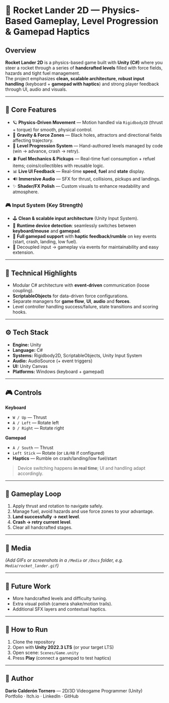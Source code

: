 # 🚀 Rocket Lander 2D — Physics-Based Gameplay, Level Progression & Gamepad Haptics

## Overview
**Rocket Lander 2D** is a physics-based game built with **Unity (C#)** where you steer a rocket through a series of **handcrafted levels** filled with force fields, hazards and tight fuel management.  
The project emphasizes **clean, scalable architecture**, **robust input handling** (keyboard + **gamepad with haptics**) and strong player feedback through UI, audio and visuals.

---

## 🧩 Core Features
- 🪐 **Physics-Driven Movement** — Motion handled via `Rigidbody2D` (thrust + torque) for smooth, physical control.
- 🌌 **Gravity & Force Zones** — Black holes, attractors and directional fields affecting trajectory.
- 🎯 **Level Progression System** — Hand-authored levels managed by code (win → advance, crash → retry).
- ⛽ **Fuel Mechanics & Pickups** — Real-time fuel consumption + refuel items; coins/collectibles with reusable logic.
- 📊 **Live UI Feedback** — Real-time **speed**, **fuel** and **state** display.
- 🔊 **Immersive Audio** — SFX for thrust, collisions, pickups and landings.
- ✨ **Shader/FX Polish** — Custom visuals to enhance readability and atmosphere.

### 🎮 Input System (Key Strength)
- 🕹️ **Clean & scalable input architecture** (Unity Input System).
- 🔄 **Runtime device detection**: seamlessly switches between **keyboard/mouse** and **gamepad**.
- 🤲 **Full gamepad support** with **haptic feedback/rumble** on key events (start, crash, landing, low fuel).
- 🧼 Decoupled input → gameplay via events for maintainability and easy extension.

---

## 🧠 Technical Highlights
- Modular C# architecture with **event-driven** communication (loose coupling).
- **ScriptableObjects** for data-driven force configurations.
- Separate managers for **game flow**, **UI**, **audio** and **forces**.
- Level controller handling success/failure, state transitions and scoring hooks.

---

## ⚙️ Tech Stack
- **Engine:** Unity  
- **Language:** C#  
- **Systems:** Rigidbody2D, ScriptableObjects, Unity Input System  
- **Audio:** AudioSource (+ event triggers)  
- **UI:** Unity Canvas  
- **Platforms:** Windows (keyboard + gamepad)

---

## 🎮 Controls
**Keyboard**
- `W / Up` — Thrust
- `A / Left` — Rotate left
- `D / Right` — Rotate right

**Gamepad**
- `A / South` — Thrust
- `Left Stick` — Rotate (or `LB/RB` if configured)
- **Haptics** — Rumble on crash/landing/low fuel/start

> Device switching happens **in real time**; UI and handling adapt accordingly.

---

## 🚀 Gameplay Loop
1. Apply thrust and rotation to navigate safely.  
2. Manage fuel, avoid hazards and use force zones to your advantage.  
3. **Land successfully → next level**.  
4. **Crash → retry current level**.  
5. Clear all handcrafted stages.

---

## 📸 Media
*(Add GIFs or screenshots in a `/Media` or `/Docs` folder, e.g. `Media/rocket_lander.gif`)*

---

## 🧩 Future Work
- More handcrafted levels and difficulty tuning.
- Extra visual polish (camera shake/motion trails).
- Additional SFX layers and contextual haptics.

---

## 📝 How to Run
1. Clone the repository  
2. Open with **Unity 2022.3 LTS** (or your target LTS)  
3. Open scene: `Scenes/Game.unity`  
4. Press **Play** (connect a gamepad to test haptics)

---

## 👤 Author
**Darío Calderón Tornero** — 2D/3D Videogame Programmer (Unity)  
Portfolio · Itch.io · LinkedIn · GitHub

